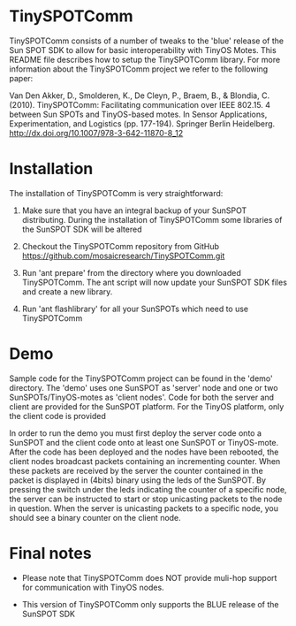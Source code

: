 TinySPOTComm
============

TinySPOTComm consists of a number of tweaks to the 'blue' release of the Sun SPOT SDK
to allow for basic interoperability with TinyOS Motes. This README file describes how to setup
the TinySPOTComm library. For more information about the TinySPOTComm project we refer to the following 
paper:

Van Den Akker, D., Smolderen, K., De Cleyn, P., Braem, B., & Blondia, C. (2010). TinySPOTComm: Facilitating 
communication over IEEE 802.15. 4 between Sun SPOTs and TinyOS-based motes. In Sensor Applications, 
Experimentation, and Logistics (pp. 177-194). Springer Berlin Heidelberg.
http://dx.doi.org/10.1007/978-3-642-11870-8_12

Installation
============

The installation of TinySPOTComm is very straightforward:

1) Make sure that you have an integral backup of your SunSPOT distributing. During the installation of TinySPOTComm
some libraries of the SunSPOT SDK will be altered

2) Checkout the TinySPOTComm repository from GitHub
    https://github.com/mosaicresearch/TinySPOTComm.git

3) Run 'ant prepare' from the directory where you downloaded TinySPOTComm. The ant script will now
   update your SunSPOT SDK files and create a new library.
   
4) Run 'ant flashlibrary' for all your SunSPOTs which need to use TinySPOTComm

Demo
=====

Sample code for the TinySPOTComm project can be found in the 'demo' directory.
The 'demo' uses one SunSPOT as 'server' node and one or two SunSPOTs/TinyOS-motes as 'client nodes'.
Code for both the server and client are provided for the SunSPOT platform. For the TinyOS platform, only the client code is provided

In order to run the demo you must first deploy the server code onto a SunSPOT and the client code onto at least one SunSPOT or TinyOS-mote.
After the code has been deployed and the nodes have been rebooted, the client nodes broadcast packets containing an incrementing counter.
When these packets are received by the server the counter contained in the packet is displayed in (4bits) binary using the leds of the SunSPOT.
By pressing the switch under the leds indicating the counter of a specific node, the server can be instructed to start or stop unicasting packets 
to the node in question. When the server is unicasting packets to a specific node, you should see a binary counter on the client node.


Final notes
===========

- Please note that TinySPOTComm does NOT provide muli-hop support for communication with TinyOS nodes.

- This version of TinySPOTComm only supports the BLUE release of the SunSPOT SDK
